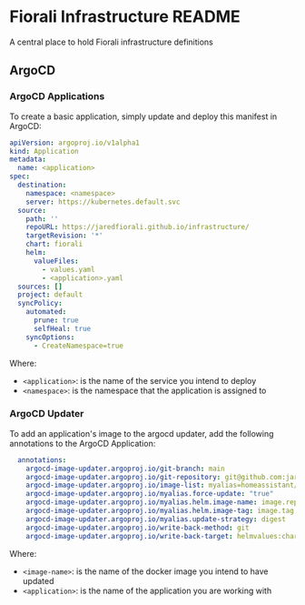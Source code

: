# Fiorali Infrastructure README

A central place to hold Fiorali infrastructure definitions

## ArgoCD

### ArgoCD Applications

To create a basic application, simply update and deploy this manifest in ArgoCD:

```yaml
apiVersion: argoproj.io/v1alpha1
kind: Application
metadata:
  name: <application>
spec:
  destination:
    namespace: <namespace>
    server: https://kubernetes.default.svc
  source:
    path: ''
    repoURL: https://jaredfiorali.github.io/infrastructure/
    targetRevision: '*'
    chart: fiorali
    helm:
      valueFiles:
        - values.yaml
        - <application>.yaml
  sources: []
  project: default
  syncPolicy:
    automated:
      prune: true
      selfHeal: true
    syncOptions:
      - CreateNamespace=true
```

Where:

- `<application>`: is the name of the service you intend to deploy
- `<namespace>`: is the namespace that the application is assigned to

### ArgoCD Updater

To add an application's image to the argocd updater, add the following annotations to the ArgoCD Application:

```yaml
  annotations:
    argocd-image-updater.argoproj.io/git-branch: main
    argocd-image-updater.argoproj.io/git-repository: git@github.com:jaredfiorali/infrastructure.git
    argocd-image-updater.argoproj.io/image-list: myalias=homeassistant/home-assistant:latest
    argocd-image-updater.argoproj.io/myalias.force-update: "true"
    argocd-image-updater.argoproj.io/myalias.helm.image-name: image.repository
    argocd-image-updater.argoproj.io/myalias.helm.image-tag: image.tag
    argocd-image-updater.argoproj.io/myalias.update-strategy: digest
    argocd-image-updater.argoproj.io/write-back-method: git
    argocd-image-updater.argoproj.io/write-back-target: helmvalues:charts/fiorali/home-assistant.yaml
```

Where:

- `<image-name>`: is the name of the docker image you intend to have updated
- `<application>`: is the name of the application you are working with

